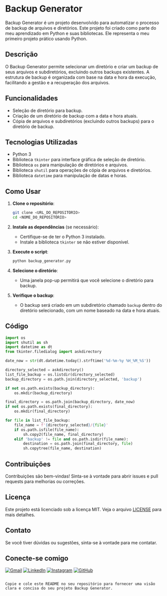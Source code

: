 # Backup Generator

Backup Generator é um projeto desenvolvido para automatizar o processo de backup de arquivos e diretórios. Este projeto foi criado como parte do meu aprendizado em Python e suas bibliotecas. Ele representa o meu primeiro projeto prático usando Python.

## Descrição

O Backup Generator permite selecionar um diretório e criar um backup de seus arquivos e subdiretórios, excluindo outros backups existentes. A estrutura de backup é organizada com base na data e hora da execução, facilitando a gestão e a recuperação dos arquivos.

## Funcionalidades

- Seleção de diretório para backup.
- Criação de um diretório de backup com a data e hora atuais.
- Cópia de arquivos e subdiretórios (excluindo outros backups) para o diretório de backup.

## Tecnologias Utilizadas

- Python 3
- Biblioteca `tkinter` para interface gráfica de seleção de diretório.
- Biblioteca `os` para manipulação de diretórios e arquivos.
- Biblioteca `shutil` para operações de cópia de arquivos e diretórios.
- Biblioteca `datetime` para manipulação de datas e horas.

## Como Usar

1. **Clone o repositório**:
   ```sh
   git clone <URL_DO_REPOSITÓRIO>
   cd <NOME_DO_REPOSITÓRIO>
   ```

2. **Instale as dependências** (se necessário):
   - Certifique-se de ter o Python 3 instalado.
   - Instale a biblioteca `tkinter` se não estiver disponível.

3. **Execute o script**:
   ```sh
   python backup_generator.py
   ```

4. **Selecione o diretório**:
   - Uma janela pop-up permitirá que você selecione o diretório para backup.

5. **Verifique o backup**:
   - O backup será criado em um subdiretório chamado `backup` dentro do diretório selecionado, com um nome baseado na data e hora atuais.

## Código

```python
import os
import shutil as sh
import datetime as dt
from tkinter.filedialog import askdirectory

date_now = str(dt.datetime.today().strftime('%d-%m-%y %H_%M_%S'))

directory_selected = askdirectory()
list_file_backup = os.listdir(directory_selected)
backup_directory = os.path.join(directory_selected, 'backup')

if not os.path.exists(backup_directory):
    os.mkdir(backup_directory)

final_directory = os.path.join(backup_directory, date_now)
if not os.path.exists(final_directory):
    os.mkdir(final_directory)

for file in list_file_backup:
    file_name = f'{directory_selected}/{file}'
    if os.path.isfile(file_name):
        sh.copy2(file_name, final_directory)
    elif 'backup' != file and os.path.isdir(file_name):
        destination = os.path.join(final_directory, file)
        sh.copytree(file_name, destination)
```

## Contribuições

Contribuições são bem-vindas! Sinta-se à vontade para abrir issues e pull requests para melhorias ou correções.

## Licença

Este projeto está licenciado sob a licença MIT. Veja o arquivo [LICENSE](LICENSE) para mais detalhes.

## Contato

Se você tiver dúvidas ou sugestões, sinta-se à vontade para me contatar.

## Conecte-se comigo

[![Gmail](https://img.shields.io/badge/Gmail-333333?style=for-the-badge&logo=gmail&logoColor=red)](mailto:juniorbmelo12@gmail.com)
[![LinkedIn](https://img.shields.io/badge/LinkedIn-0077B5?style=for-the-badge&logo=linkedin&logoColor=white)](https://www.linkedin.com/in/alexsandro-junior-576719297/)
[![Instagram](https://img.shields.io/badge/-Instagram-%23E4405F?style=for-the-badge&logo=instagram&logoColor=white)](https://www.instagram.com/juniorbm.wn/)
[![GitHub](https://img.shields.io/badge/GitHub-100000?style=for-the-badge&logo=github&logoColor=white)](https://github.com/junioom)
```

Copie e cole este README no seu repositório para fornecer uma visão clara e concisa do seu projeto Backup Generator.
